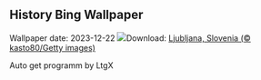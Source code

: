 ## History Bing Wallpaper
Wallpaper date: 2023-12-22
![](https://www.bing.com/th?id=OHR.LjubljanaLights_EN-GB6756234199_UHD.jpg&w=1000)Download: [Ljubljana, Slovenia (© kasto80/Getty images)](https://www.bing.com/th?id=OHR.LjubljanaLights_EN-GB6756234199_UHD.jpg)

Auto get programm by LtgX
